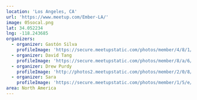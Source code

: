 ```yaml
---
location: 'Los Angeles, CA'
url: 'https://www.meetup.com/Ember-LA/'
image: 05socal.png
lat: 34.052234
lng: -118.243685
organizers:
  - organizer: Gastón Silva
    profileImage: 'https://secure.meetupstatic.com/photos/member/4/8/1/0/thumb_260898448.jpeg'
  - organizer: David Tang
    profileImage: 'https://secure.meetupstatic.com/photos/member/8/a/6/e/thumb_264935438.jpeg'
  - organizer: Drew Purdy
    profileImage: 'http://photos2.meetupstatic.com/photos/member/2/0/8/2/thumb_42788322.jpeg'
  - organizer: Sara
    profileImage: 'https://secure.meetupstatic.com/photos/member/1/5/e/e/thumb_7745614.jpeg'
area: North America
---
```

